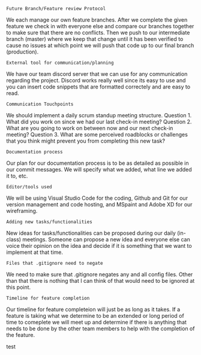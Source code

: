     Future Branch/Feature review Protocol
We each manage our own feature branches.  After we complete the given feature we check in with everyone else and compare our branches together to make sure that there are no conflicts.  Then we push to our intermediate branch (master) where we keep that change until it has been verified to cause no issues at which point we will push that code up to our final branch (production).
    
    External tool for communication/planning
We have our team discord server that we can use for any communication regarding the project.  Discord works really well since its easy to use and you can insert code snippets that are formatted correctely and are easy to read.

    Communication Touchpoints
We should implement a daily scrum standup meeting structure.
    Question 1.    What did you work on since we had our last check-in meeting?
    Question 2.    What are you going to work on between now and our next check-in meeting?
    Question 3.    What are some perceived roadblocks or challenges that you think might prevent you from completing this new task?
    
    Documentation process
Our plan for our documentation process is to be as detailed as possible in our commit messages.  We will specify what we added, what line we added it to, etc.

    Editor/tools used
We will be using Visual Studio Code for the coding, Github and Git for our version management and code hosting, and MSpaint and Adobe XD for our wireframing.

    Adding new tasks/functionalities
New ideas for tasks/functionalities can be proposed during our daily (in-class) meetings.  Someone can propose a new idea and everyone else can voice their opinion on the idea and decide if it is something that we want to implement at that time.

    Files that .gitignore need to negate
We need to make sure that .gitignore negates any and all config files.  Other than that there is nothing that I can think of that would need to be ignored at this point.

    Timeline for feature completion
Our timeline for feature completeion will just be as long as it takes.  If a feature is taking what we determine to be an extended or long period of time to comeplete we will meet up and determine if there is anything that needs to be done by the other team members to help with the completion of the feature.

test